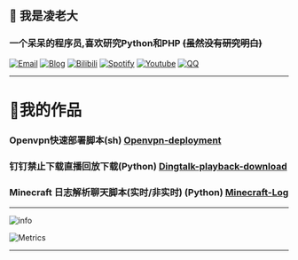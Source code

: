## 👋 我是凌老大
### 一个呆呆的程序员,喜欢研究Python和PHP ~~(虽然没有研究明白)~~
[![Email](https://img.shields.io/badge/Email-zhangzhixiang66233@outlook.com-0078D4?style=flat-square&logo=Microsoft%20Outlook)](mailto:zhangzhixiang66233@outlook.com)
[![Blog](https://img.shields.io/badge/Blog-bingling.me-0E83CD?style=flat-square&logo=Hexo)](https://bingling.me)
[![Bilibili](https://img.shields.io/badge/bilibili-linglaoda-00A1D6?style=flat-square&logo=Bilibili)](https://space.bilibili.com/488316288)
[![Spotify](https://img.shields.io/badge/Spotify-歌单-1DB954?style=flat-square&logo=Spotify)](https://open.spotify.com/playlist/1pgxvOfCELSSOdsu3ZiP4s?si=b0719c12422d4ac1)
[![Youtube](https://img.shields.io/badge/Youtube-凌老大-FF0000?style=flat-square&logo=YouTube)](https://www.youtube.com/channel/UCaY1aw0KQ-p_KcKp201L5xA)
[![QQ](https://img.shields.io/badge/QQ-2733936350-ff69b4?style=flat-square&logo=Tencent%20QQ)](http://wpa.qq.com/msgrd?v=3&uin=2733936350&site=qq&menu=yes)
***
# 🎇我的作品
### Openvpn快速部署脚本(sh) [Openvpn-deployment](https://github.com/linglaoda/Openvpn-deployment)
### 钉钉禁止下载直播回放下载(Python) [Dingtalk-playback-download](https://github.com/linglaoda/Dingtalk-playback-download)
### Minecraft 日志解析聊天脚本(实时/非实时) (Python) [Minecraft-Log](https://github.com/linglaoda/Minecraft-Log)

***
![info](https://github-readme-stats.vercel.app/api?username=linglaoda&show_icons=true&count_private=true&hide=prs&theme=dark)

![Metrics](https://metrics.lecoq.io/linglaoda?template=classic&config.timezone=Asia%2FShanghai)
***
